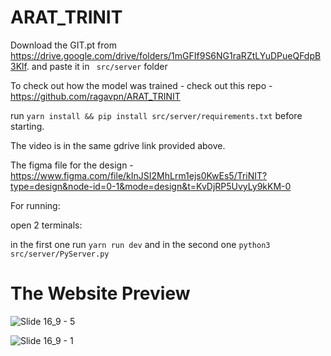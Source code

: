 # ARAT_TRINIT

Download the GIT.pt from https://drive.google.com/drive/folders/1mGFIf9S6NG1raRZtLYuDPueQFdpB3Klf.
and paste it in ` src/server` folder

To check out how the model was trained - check out this repo - https://github.com/ragavpn/ARAT_TRINIT

run `yarn install && pip install src/server/requirements.txt` before starting.

The video is in the same gdrive link provided above.

The figma file for the design - https://www.figma.com/file/kInJSI2MhLrm1ejs0KwEs5/TriNIT?type=design&node-id=0-1&mode=design&t=KvDjRP5UvyLy9kKM-0

For running:

open 2 terminals:

in the first one run
`yarn run dev`
and in the second one
`python3 src/server/PyServer.py`

# The Website Preview
![Slide 16_9 - 5](https://github.com/ragavpn/TRINIT-STACK/assets/118587215/c9ea629a-fc6a-44e2-9ecc-1a9b01b6b755)

![Slide 16_9 - 1](https://github.com/ragavpn/TRINIT-STACK/assets/118587215/9843ddfa-b6dd-47f2-8d6c-fddcffce01eb)
